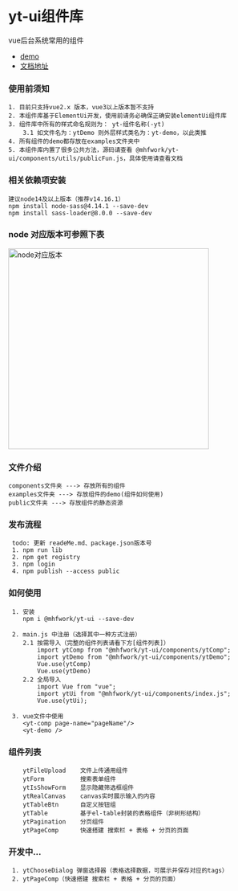 # yt-ui组件库
vue后台系统常用的组件

* [demo](https://programmermao-001.github.io/useYtUi/)
* [文档地址](https://programmermao-001.github.io/ytUi-doc/)

### 使用前须知
```
1. 目前只支持vue2.x 版本，vue3以上版本暂不支持
2. 本组件库基于ElementUi开发，使用前请务必确保正确安装elementUi组件库
3. 组件库中所有的样式命名规则为： yt-组件名称(-yt) 
    3.1 如文件名为：ytDemo 则外层样式类名为：yt-demo，以此类推
4. 所有组件的demo都存放在examples文件夹中
5. 本组件库内置了很多公共方法，源码请查看 @mhfwork/yt-ui/components/utils/publicFun.js，具体使用请查看文档
```

### 相关依赖项安装 
``` 
建议node14及以上版本（推荐v14.16.1）
npm install node-sass@4.14.1 --save-dev
npm install sass-loader@8.0.0 --save-dev
```

### node 对应版本可参照下表
<img src="https://img-blog.csdnimg.cn/3073e67b6bf0429f892d6fcb97ade1c6.png" alt="node对应版本" width="400"/>

### 文件介绍
``` 
components文件夹 ---> 存放所有的组件
examples文件夹 ---> 存放组件的demo(组件如何使用)
public文件夹 ---> 存放组件的静态资源
```

### 发布流程
``` 
 todo: 更新 readeMe.md、package.json版本号   
 1. npm run lib   
 2. npm get registry 
 3. npm login
 4. npm publish --access public
```

### 如何使用
```
 1. 安装  
    npm i @mhfwork/yt-ui --save-dev
 
 2. main.js 中注册（选择其中一种方式注册）
    2.1 按需导入（完整的组件列表请看下方[组件列表]）
        import ytComp from "@mhfwork/yt-ui/components/ytComp";
        import ytDemo from "@mhfwork/yt-ui/components/ytDemo";
        Vue.use(ytComp)
        Vue.use(ytDemo)
    2.2 全局导入
        import Vue from "vue";
        import ytUi from "@mhfwork/yt-ui/components/index.js";
        Vue.use(ytUi);
 
 3. vue文件中使用
    <yt-comp page-name="pageName"/>
    <yt-demo />
```

### 组件列表
```
    ytFileUpload    文件上传通用组件
    ytForm          搜索表单组件
    ytIsShowForm    显示隐藏筛选框组件
    ytRealCanvas    canvas实时展示输入的内容
    ytTableBtn      自定义按钮组
    ytTable         基于el-table封装的表格组件（非树形结构）
    ytPagination    分页组件
    ytPageComp      快速搭建 搜索栏 + 表格 + 分页的页面
```

### 开发中...
```
 1. ytChooseDialog 弹窗选择器（表格选择数据，可展示并保存对应的tags）
 2. ytPageComp（快速搭建 搜索栏 + 表格 + 分页的页面） 
```
